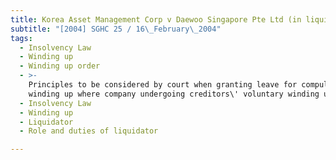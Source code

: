 ```yaml
---
title: Korea Asset Management Corp v Daewoo Singapore Pte Ltd (in liquidation)
subtitle: "[2004] SGHC 25 / 16\_February\_2004"
tags:
  - Insolvency Law
  - Winding up
  - Winding up order
  - >-
    Principles to be considered by court when granting leave for compulsory
    winding up where company undergoing creditors\' voluntary winding up.
  - Insolvency Law
  - Winding up
  - Liquidator
  - Role and duties of liquidator

---
```


